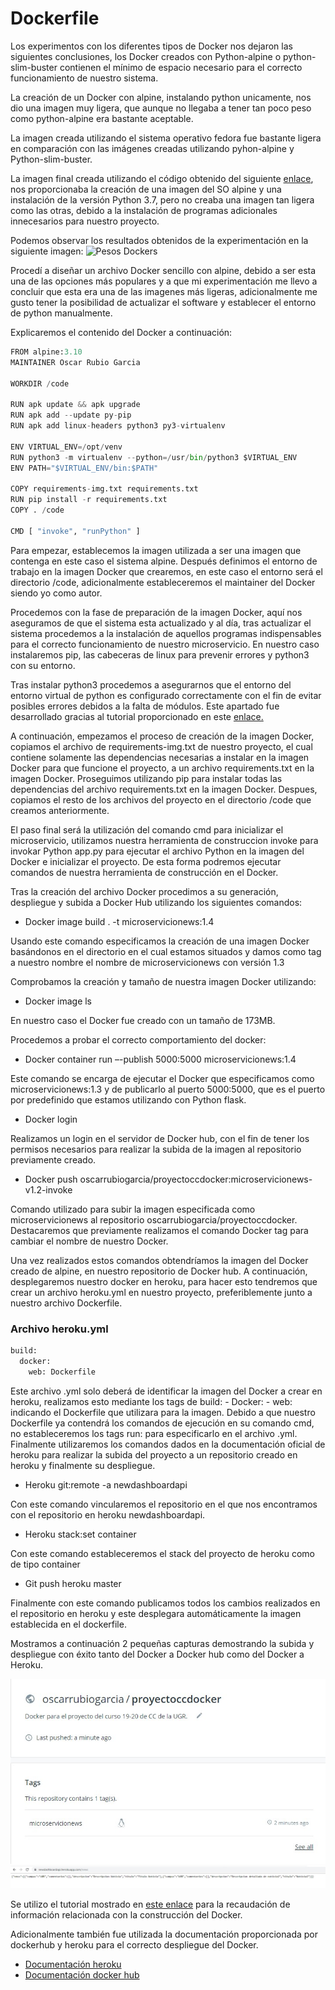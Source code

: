# Dockerfile

Los experimentos con los diferentes tipos de Docker nos dejaron las siguientes conclusiones, los Docker creados con Python-alpine o python-slim-buster contienen el mínimo de espacio necesario para el correcto funcionamiento de nuestro sistema. 

La creación de un Docker con alpine, instalando python unicamente, nos dio una imagen muy ligera, que aunque no llegaba a tener tan poco peso como python-alpine era bastante aceptable. 

La imagen creada utilizando el sistema operativo fedora fue bastante ligera en comparación con las imágenes creadas utilizando pyhon-alpine y Python-slim-buster. 

La imagen final creada utilizando el código obtenido del siguiente [enlace]( https://github.com/pyenv/pyenv/issues/1229), nos proporcionaba la creación de una imagen del SO alpine y una instalación de la versión Python 3.7, pero no creaba una imagen tan ligera como las otras, debido a la instalación de programas adicionales innecesarios para nuestro proyecto.

Podemos observar los resultados obtenidos de la experimentación en la siguiente imagen:
![Pesos Dockers]( https://raw.githubusercontent.com/OscarRubioGarcia/CC/blob/master/example/Docker-pesos.jpg)

Procedí a diseñar un archivo Docker sencillo con alpine, debido a ser esta una de las opciones más populares y a que mi experimentación me llevo a concluir que esta era una de las imagenes más ligeras, adicionalmente me gusto tener la posibilidad de actualizar el software y establecer el entorno de python manualmente.

Explicaremos el contenido del Docker a continuación:

```python
FROM alpine:3.10
MAINTAINER Oscar Rubio Garcia 

WORKDIR /code

RUN apk update && apk upgrade 
RUN apk add --update py-pip
RUN apk add linux-headers python3 py3-virtualenv

ENV VIRTUAL_ENV=/opt/venv
RUN python3 -m virtualenv --python=/usr/bin/python3 $VIRTUAL_ENV
ENV PATH="$VIRTUAL_ENV/bin:$PATH"

COPY requirements-img.txt requirements.txt
RUN pip install -r requirements.txt
COPY . /code

CMD [ "invoke", "runPython" ]
```

Para empezar, establecemos la imagen utilizada a ser una imagen que contenga en este caso el sistema alpine. Después definimos el entorno de trabajo en la imagen Docker que crearemos, en este caso el entorno será el directorio /code, adicionalmente estableceremos el maintainer del Docker siendo yo como autor.

Procedemos con la fase de preparación de la imagen Docker, aquí nos aseguramos de que el sistema esta actualizado y al día, tras actualizar el sistema procedemos a la instalación de aquellos programas indispensables para el correcto funcionamiento de nuestro microservicio. En nuestro caso instalaremos pip, las cabeceras de linux para prevenir errores y python3 con su entorno.

Tras instalar python3 procedemos a asegurarnos que el entorno del entorno virtual de python es configurado correctamente con el fin de evitar posibles errores debidos a la falta de módulos. Este apartado fue desarrollado gracias al tutorial proporcionado en este [enlace.](https://pythonspeed.com/articles/activate-virtualenv-dockerfile/)

A continuación, empezamos el proceso de creación de la imagen Docker, copiamos el archivo de requirements-img.txt de nuestro proyecto, el cual contiene solamente las dependencias necesarias a instalar en la imagen Docker para que funcione el proyecto, a un archivo requirements.txt en la imagen Docker. Proseguimos utilizando pip para instalar todas las dependencias del archivo requirements.txt en la imagen Docker. Despues, copiamos el resto de los archivos del proyecto en el directorio /code que creamos anteriormente.

El paso final será la utilización del comando cmd para inicializar el microservicio, utilizamos nuestra herramienta de construccion invoke para invokar Python app.py para ejecutar el archivo Python en la imagen del Docker e inicializar el proyecto. De esta forma podremos ejecutar comandos de nuestra herramienta de construcción en el Docker.

Tras la creación del archivo Docker procedimos a su generación, despliegue y subida a Docker Hub utilizando los siguientes comandos:
* Docker image build . -t microservicionews:1.4

Usando este comando especificamos la creación de una imagen Docker basándonos en el directorio en el cual estamos situados y damos como tag a nuestro nombre el nombre de microservicionews con versión 1.3

Comprobamos la creación y tamaño de nuestra imagen Docker utilizando:

* Docker image ls

En nuestro caso el Docker fue creado con un tamaño de 173MB. 

Procedemos a probar el correcto comportamiento del docker:

* Docker container run –-publish 5000:5000 microservicionews:1.4

Este comando se encarga de ejecutar el Docker que especificamos como microservicionews:1.3 y de publicarlo al puerto 5000:5000, que es el puerto por predefinido que estamos utilizando con Python flask.

* Docker login

Realizamos un login en el servidor de Docker hub, con el fin de tener los permisos necesarios para realizar la subida de la imagen al repositorio previamente creado.

* Docker push oscarrubiogarcia/proyectoccdocker:microservicionews-v1.2-invoke

Comando utilizado para subir la imagen especificada como microservicionews al repositorio oscarrubiogarcia/proyectoccdocker. Destacaremos que previamente realizamos el comando Docker tag para cambiar el nombre de nuestro Docker.

Una vez realizados estos comandos obtendríamos la imagen del Docker creado de alpine, en nuestro repositorio de Docker hub. A continuación, desplegaremos nuestro docker en heroku, para hacer esto tendremos que crear un archivo heroku.yml en nuestro proyecto, preferiblemente junto a nuestro archivo Dockerfile.

### Archivo heroku.yml

```python
build:
  docker:
    web: Dockerfile
```

Este archivo .yml solo deberá de identificar la imagen del Docker a crear en heroku, realizamos esto mediante los tags de build: - Docker: - web: indicando el Dockerfile que utilizara para la imagen. Debido a que nuestro Dockerfile ya contendrá los comandos de ejecución en su comando cmd, no estableceremos los tags run: para especificarlo en el archivo .yml.
Finalmente utilizaremos los comandos dados en la documentación oficial de heroku para realizar la subida del proyecto a un repositorio creado en heroku y finalmente su despliegue.
* Heroku git:remote -a newdashboardapi

Con este comando vincularemos el repositorio en el que nos encontramos con el repositorio en heroku newdashboardapi.

* Heroku stack:set container

Con este comando estableceremos el stack del proyecto de heroku como de tipo container

* Git push heroku master

Finalmente con este comando publicamos todos los cambios realizados en el repositorio en heroku y este desplegara automáticamente la imagen establecida en el dockerfile.

Mostramos a continuación 2 pequeñas capturas demostrando la subida y despliegue con éxito tanto del Docker a Docker hub como del Docker a Heroku.

![Docker]( https://raw.githubusercontent.com/OscarRubioGarcia/CCProyecto/master/docs/DockerHub.jpg )
![Heroku]( https://raw.githubusercontent.com/OscarRubioGarcia/CCProyecto/master/docs/Heroku-Docker.jpg )

Se utilizo el tutorial mostrado en [este enlace](https://runnable.com/docker/python/dockerize-your-flask-application) para la recaudación de información relacionada con la construcción del Docker. 

Adicionalmente también fue utilizada la documentación proporcionada por dockerhub y heroku para el correcto despliegue del Docker. 
* [Documentación heroku](https://blog.heroku.com/build-docker-images-heroku-yml)
* [Documentación docker hub](https://docs.docker.com/docker-hub/)

